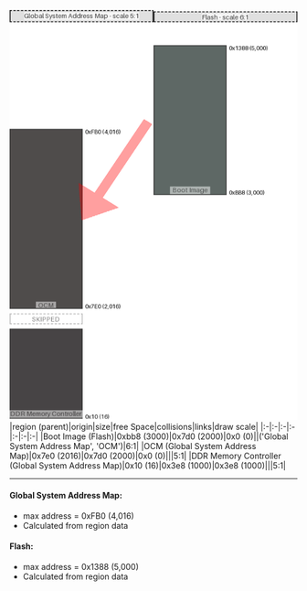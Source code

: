 ![memory map diagram](A8_maxaddress_lower_than_memregions_diagram.png)
|region (parent)|origin|size|free Space|collisions|links|draw scale|
|:-|:-|:-|:-|:-|:-|:-|
|<span style='color:(41, 55, 50)'>Boot Image (Flash)</span>|0xbb8 (3000)|0x7d0 (2000)|0x0 (0)||('Global System Address Map', 'OCM')|6:1|
|<span style='color:(21, 17, 16)'>OCM (Global System Address Map)</span>|0x7e0 (2016)|0x7d0 (2000)|0x0 (0)|||5:1|
|<span style='color:(11, 6, 8)'>DDR Memory Controller (Global System Address Map)</span>|0x10 (16)|0x3e8 (1000)|0x3e8 (1000)|||5:1|

---
#### Global System Address Map:
- max address = 0xFB0 (4,016)
- Calculated from region data
#### Flash:
- max address = 0x1388 (5,000)
- Calculated from region data